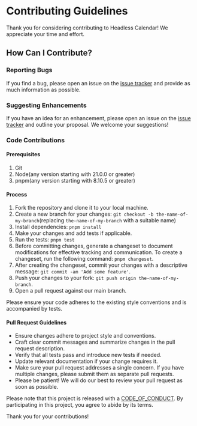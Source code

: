 # Contributing Guidelines

Thank you for considering contributing to Headless Calendar! We appreciate your time and effort.

## How Can I Contribute?

### Reporting Bugs

If you find a bug, please open an issue on the [issue tracker](https://github.com/ashutoshbw/headless-calendar/issues) and provide as much information as possible.

### Suggesting Enhancements

If you have an idea for an enhancement, please open an issue on the [issue tracker](https://github.com/ashutoshbw/headless-calendar/issues) and outline your proposal. We welcome your suggestions!

### Code Contributions

#### Prerequisites

1. Git
2. Node(any version starting with 21.0.0 or greater)
3. pnpm(any version starting with 8.10.5 or greater)

#### Process

1. Fork the repository and clone it to your local machine.
2. Create a new branch for your changes: `git checkout -b the-name-of-my-branch`(replacing `the-name-of-my-branch` with a suitable name)
3. Install dependencies: `pnpm install`
4. Make your changes and add tests if applicable.
5. Run the tests: `pnpm test`
6. Before committing changes, generate a changeset to document modifications for effective tracking and communication. To create a changeset, run the following command: `pnpm changeset`.
7. After creating the changeset, commit your changes with a descriptive message: `git commit -am 'Add some feature'`.
8. Push your changes to your fork: `git push origin the-name-of-my-branch`.
9. Open a pull request against our main branch.

Please ensure your code adheres to the existing style conventions and is accompanied by tests.

#### Pull Request Guidelines

- Ensure changes adhere to project style and conventions.
- Craft clear commit messages and summarize changes in the pull request description.
- Verify that all tests pass and introduce new tests if needed.
- Update relevant documentation if your change requires it.
- Make sure your pull request addresses a single concern. If you have multiple changes, please submit them as separate pull requests.
- Please be patient! We will do our best to review your pull request as soon as possible.

Please note that this project is released with a [CODE_OF_CONDUCT](CODE_OF_CONDUCT.md). By participating in this project, you agree to abide by its terms.

Thank you for your contributions!
